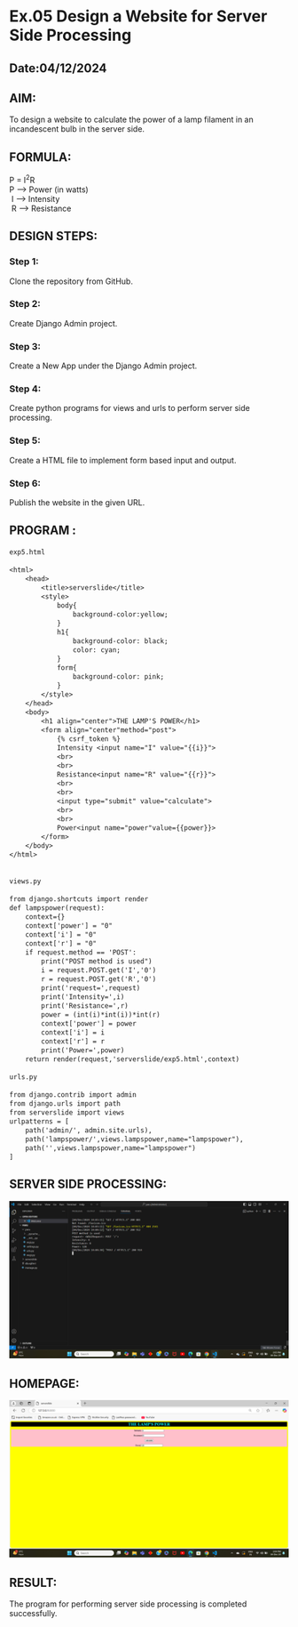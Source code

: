 # Ex.05 Design a Website for Server Side Processing
## Date:04/12/2024

## AIM:
 To design a website to calculate the power of a lamp filament in an incandescent bulb in the server side. 


## FORMULA:
P = I<sup>2</sup>R
<br> P --> Power (in watts)
<br> I --> Intensity
<br> R --> Resistance

## DESIGN STEPS:

### Step 1:
Clone the repository from GitHub.

### Step 2:
Create Django Admin project.

### Step 3:
Create a New App under the Django Admin project.

### Step 4:
Create python programs for views and urls to perform server side processing.

### Step 5:
Create a HTML file to implement form based input and output.

### Step 6:
Publish the website in the given URL.

## PROGRAM :

```
exp5.html

<html>
    <head>
        <title>serverslide</title>
        <style>
            body{
                background-color:yellow;
            }
            h1{
                background-color: black;
                color: cyan;
            }
            form{
                background-color: pink;
            }
        </style>
    </head>
    <body>
        <h1 align="center">THE LAMP'S POWER</h1>
        <form align="center"method="post">
            {% csrf_token %}
            Intensity <input name="I" value="{{i}}">
            <br>
            <br>
            Resistance<input name="R" value="{{r}}">
            <br>
            <br>
            <input type="submit" value="calculate">
            <br>
            <br>
            Power<input name="power"value={{power}}>
        </form>
    </body>
</html>


views.py

from django.shortcuts import render 
def lampspower(request): 
    context={} 
    context['power'] = "0" 
    context['i'] = "0" 
    context['r'] = "0" 
    if request.method == 'POST': 
        print("POST method is used")
        i = request.POST.get('I','0')
        r = request.POST.get('R','0')
        print('request=',request) 
        print('Intensity=',i) 
        print('Resistance=',r) 
        power = (int(i)*int(i))*int(r)
        context['power'] = power 
        context['i'] = i
        context['r'] = r 
        print('Power=',power) 
    return render(request,'serverslide/exp5.html',context)

urls.py

from django.contrib import admin 
from django.urls import path 
from serverslide import views 
urlpatterns = [ 
    path('admin/', admin.site.urls), 
    path('lampspower/',views.lampspower,name="lampspower"),
    path('',views.lampspower,name="lampspower")
]

```

## SERVER SIDE PROCESSING:
![alt text](code5.png)

## HOMEPAGE:
![alt text](code5.pic.png)

## RESULT:
The program for performing server side processing is completed successfully.
